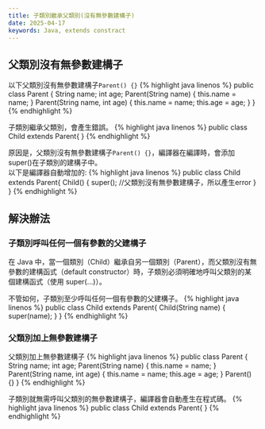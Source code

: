 ```yaml
---
title: 子類別繼承父類別(沒有無參數建構子)
date: 2025-04-17
keywords: Java, extends constract
---
```

## 父類別沒有無參數建構子
以下父類別沒有無參數建構子`Parent() {}`
{% highlight java linenos %}
public class Parent {
  String name;
  int age;
  Parent(String name) {
    this.name = name;
  }
  Parent(String name, int age) {
    this.name = name;
    this.age = age;
  }
}
{% endhighlight %}

子類別繼承父類別，會產生錯誤。
{% highlight java linenos %}
public class Child extends Parent{
}
{% endhighlight %}

原因是，父類別沒有無參數建構子`Parent() {}`，編譯器在編譯時，會添加super()在子類別的建構子中。  
以下是編譯器自動增加的:
{% highlight java linenos %}
public class Child extends Parent{
  Child() {
    super();  //父類別沒有無參數建構子，所以產生error
  }
}
{% endhighlight %}

## 解決辦法

### 子類別呼叫任何一個有參數的父建構子
在 Java 中，當一個類別（Child）繼承自另一個類別（Parent），而父類別沒有無參數的建構函式（default constructor）時，子類別必須明確地呼叫父類別的某個建構函式（使用 super(...)）。

不管如何，子類別至少呼叫任何一個有參數的父建構子。
{% highlight java linenos %}
public class Child extends Parent{
  Child(String name) {
    super(name);
  }
}
{% endhighlight %}

### 父類別加上無參數建構子
父類別加上無參數建構子
{% highlight java linenos %}
public class Parent {
  String name;
  int age;
  Parent(String name) {
    this.name = name;
  }
  Parent(String name, int age) {
    this.name = name;
    this.age = age;
  }
  Parent() {}
}
{% endhighlight %}

子類別就無需呼叫父類別的無參數建構子，編譯器會自動產生在程式碼。
{% highlight java linenos %}
public class Child extends Parent{
}
{% endhighlight %}